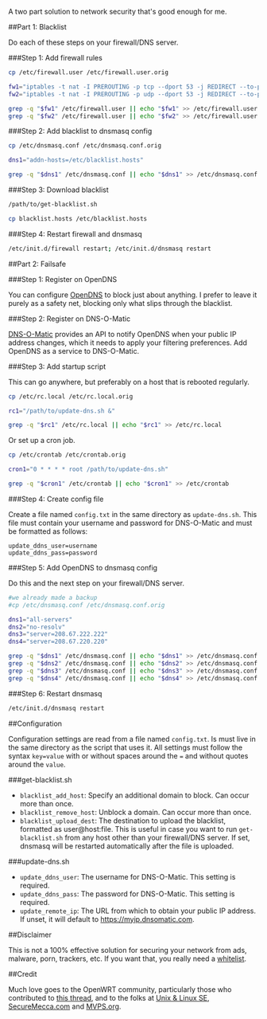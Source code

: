A two part solution to network security that's good enough for me.

##Part 1: Blacklist

Do each of these steps on your firewall/DNS server.

###Step 1: Add firewall rules

```bash
cp /etc/firewall.user /etc/firewall.user.orig

fw1="iptables -t nat -I PREROUTING -p tcp --dport 53 -j REDIRECT --to-ports 53"
fw2="iptables -t nat -I PREROUTING -p udp --dport 53 -j REDIRECT --to-ports 53"

grep -q "$fw1" /etc/firewall.user || echo "$fw1" >> /etc/firewall.user
grep -q "$fw2" /etc/firewall.user || echo "$fw2" >> /etc/firewall.user
```

###Step 2: Add blacklist to dnsmasq config

```bash
cp /etc/dnsmasq.conf /etc/dnsmasq.conf.orig

dns1="addn-hosts=/etc/blacklist.hosts"

grep -q "$dns1" /etc/dnsmasq.conf || echo "$dns1" >> /etc/dnsmasq.conf
```

###Step 3: Download blacklist

```bash
/path/to/get-blacklist.sh

cp blacklist.hosts /etc/blacklist.hosts
```

###Step 4: Restart firewall and dnsmasq

```bash
/etc/init.d/firewall restart; /etc/init.d/dnsmasq restart
```

##Part 2: Failsafe

###Step 1: Register on OpenDNS

You can configure [OpenDNS](https://www.opendns.com/) to block just about anything. I prefer to leave it purely as a safety net, blocking only what slips through the blacklist.

###Step 2: Register on DNS-O-Matic

[DNS-O-Matic](https://www.dnsomatic.com/) provides an API to notify OpenDNS when your public IP address changes, which it needs to apply your filtering preferences. Add OpenDNS as a service to DNS-O-Matic.

###Step 3: Add startup script

This can go anywhere, but preferably on a host that is rebooted regularly.

```bash
cp /etc/rc.local /etc/rc.local.orig

rc1="/path/to/update-dns.sh &"

grep -q "$rc1" /etc/rc.local || echo "$rc1" >> /etc/rc.local
```

Or set up a cron job.

```bash
cp /etc/crontab /etc/crontab.orig

cron1="0 * * * * root /path/to/update-dns.sh"

grep -q "$cron1" /etc/crontab || echo "$cron1" >> /etc/crontab
```

###Step 4: Create config file

Create a file named `config.txt` in the same directory as `update-dns.sh`. This file must contain your username and password for DNS-O-Matic and must be formatted as follows:

```text
update_ddns_user=username
update_ddns_pass=password
```

###Step 5: Add OpenDNS to dnsmasq config

Do this and the next step on your firewall/DNS server.

```bash
#we already made a backup
#cp /etc/dnsmasq.conf /etc/dnsmasq.conf.orig

dns1="all-servers"
dns2="no-resolv"
dns3="server=208.67.222.222"
dns4="server=208.67.220.220"

grep -q "$dns1" /etc/dnsmasq.conf || echo "$dns1" >> /etc/dnsmasq.conf
grep -q "$dns2" /etc/dnsmasq.conf || echo "$dns2" >> /etc/dnsmasq.conf
grep -q "$dns3" /etc/dnsmasq.conf || echo "$dns3" >> /etc/dnsmasq.conf
grep -q "$dns4" /etc/dnsmasq.conf || echo "$dns4" >> /etc/dnsmasq.conf
```

###Step 6: Restart dnsmasq

```bash
/etc/init.d/dnsmasq restart
```

##Configuration

Configuration settings are read from a file named `config.txt`. Is must live in the same directory as the script that uses it. All settings must follow the syntax `key=value` with or without spaces around the `=` and without quotes around the `value`.

###get-blacklist.sh

* `blacklist_add_host`: Specify an additional domain to block. Can occur more than once.
* `blacklist_remove_host`: Unblock a domain. Can occur more than once.
* `blacklist_upload_dest`: The destination to upload the blacklist, formatted as user@host:file. This is useful in case you want to run `get-blacklist.sh` from any host other than your firewall/DNS server. If set, dnsmasq will be restarted automatically after the file is uploaded.

###update-dns.sh

* `update_ddns_user`: The username for DNS-O-Matic. This setting is required.
* `update_ddns_pass`: The password for DNS-O-Matic. This setting is required.
* `update_remote_ip`: The URL from which to obtain your public IP address. If unset, it will default to https://myip.dnsomatic.com.

##Disclaimer

This is not a 100% effective solution for securing your network from ads, malware, porn, trackers, etc. If you want that, you really need a [whitelist](https://github.com/Pajamaman/whitelist).

##Credit

Much love goes to the OpenWRT community, particularly those who contributed to [this thread](https://forum.openwrt.org/viewtopic.php?id=35023), and to the folks at [Unix & Linux SE](https://unix.stackexchange.com/), [SecureMecca.com](http://securemecca.com/) and [MVPS.org](http://winhelp2002.mvps.org/).


